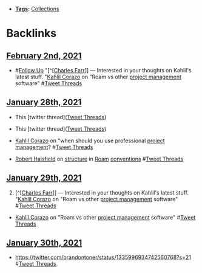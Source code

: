 - **[Tags](<Tags.md>):** [Collections](<Collections.md>)

# Backlinks
## [February 2nd, 2021](<February 2nd, 2021.md>)
- #[Follow Up](<Follow Up.md>) "[^[[Charles Farr](<^[[Charles Farr.md>)]] — Interested in your thoughts on Kahlil's latest stuff. "[Kahlil Corazo](<Kahlil Corazo.md>) on "Roam vs other [project management](<project management.md>) software" #[Tweet Threads](<Tweet Threads.md>)

## [January 28th, 2021](<January 28th, 2021.md>)
- This [twitter thread]([Tweet Threads](<Tweet Threads.md>))

- This [twitter thread]([Tweet Threads](<Tweet Threads.md>))

- [Kahlil Corazo](<Kahlil Corazo.md>) on "when should you use professional [project management](<project management.md>)? #[Tweet Threads](<Tweet Threads.md>)

- [Robert Haisfield](<Robert Haisfield.md>) on [structure](<structure.md>) in [Roam](<Roam.md>) [conventions](<conventions.md>) #[Tweet Threads](<Tweet Threads.md>)

## [January 29th, 2021](<January 29th, 2021.md>)
2. [^[[Charles Farr](<^[[Charles Farr.md>)]] — Interested in your thoughts on Kahlil's latest stuff. "[Kahlil Corazo](<Kahlil Corazo.md>) on "Roam vs other [project management](<project management.md>) software" #[Tweet Threads](<Tweet Threads.md>)

- [Kahlil Corazo](<Kahlil Corazo.md>) on "Roam vs other [project management](<project management.md>) software" #[Tweet Threads](<Tweet Threads.md>)

## [January 30th, 2021](<January 30th, 2021.md>)
- https://twitter.com/brandontoner/status/1335996934742560768?s=21 #[Tweet Threads](<Tweet Threads.md>)

